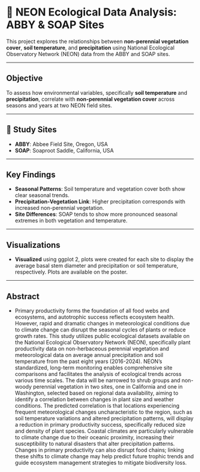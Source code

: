 # 🌱 NEON Ecological Data Analysis: ABBY & SOAP Sites

This project explores the relationships between **non-perennial vegetation cover**, **soil temperature**, and **precipitation** using National Ecological Observatory Network (NEON) data from the ABBY and SOAP sites.

---

##  Objective

To assess how environmental variables, specifically **soil temperature** and **precipitation**, correlate with **non-perennial vegetation cover** across seasons and years at two NEON field sites.

---

## 📍 Study Sites

- **ABBY**: Abbee Field Site, Oregon, USA
- **SOAP**: Soaproot Saddle, California, USA

---

## Key Findings

- **Seasonal Patterns**: Soil temperature and vegetation cover both show clear seasonal trends.
- **Precipitation-Vegetation Link**: Higher precipitation corresponds with increased non-perennial vegetation.
- **Site Differences**: SOAP tends to show more pronounced seasonal extremes in both vegetation and temperature.

---

## Visualizations

- **Visualized** using ggplot 2, plots were created for each site to display the average basal stem diameter and precipitation or soil temperature, respectively. Plots are available on the poster. 

---

## Abstract

- 	Primary productivity forms the foundation of all food webs and ecosystems, and autotrophic success reflects ecosystem health. However, rapid and dramatic changes in meteorological conditions due to climate change can disrupt the seasonal cycles of plants or reduce growth rates. This study utilizes public ecological datasets available on the National Ecological Observatory Network (NEON), specifically plant productivity data on non-herbaceous perennial vegetation and meteorological data on average annual precipitation and soil temperature from the past eight years (2016-2024). NEON’s standardized, long-term monitoring enables comprehensive site comparisons and facilitates the analysis of ecological trends across various time scales. The data will be narrowed to shrub groups and non-woody perennial vegetation in two sites, one in California and one in Washington, selected based on regional data availability, aiming to identify a correlation between changes in plant size and weather conditions. 
The predicted correlation is that locations experiencing frequent meteorological changes uncharacteristic to the region, such as soil temperature variations and altered precipitation patterns, will display a reduction in primary productivity success, specifically reduced size and density of plant species. Coastal climates are particularly vulnerable to climate change due to their oceanic proximity, increasing their susceptibility to natural disasters that alter precipitation patterns. Changes in primary productivity can also disrupt food chains; linking these shifts to climate change may help predict future trophic trends and guide ecosystem management strategies to mitigate biodiversity loss.


